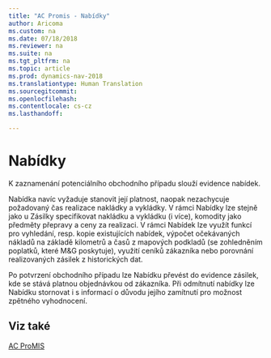 ```yaml
---
title: "AC Promis - Nabídky"
author: Aricoma
ms.custom: na
ms.date: 07/18/2018
ms.reviewer: na
ms.suite: na
ms.tgt_pltfrm: na
ms.topic: article
ms.prod: dynamics-nav-2018
ms.translationtype: Human Translation
ms.sourcegitcommit: 
ms.openlocfilehash: 
ms.contentlocale: cs-cz
ms.lasthandoff: 

---
```


# <a name="ac-pm-shipment-quote"></a>Nabídky

K zaznamenání potenciálního obchodního případu slouží evidence nabídek.

Nabídka navíc vyžaduje stanovit její platnost, naopak nezachycuje požadovaný čas realizace nakládky a vykládky. V rámci Nabídky lze stejně jako u Zásilky specifikovat nakládku a vykládku (i více), komodity jako předměty přepravy a ceny za realizaci. V rámci Nabídek lze využít funkcí pro vyhledání, resp. kopie existujících nabídek, výpočet očekávaných nákladů na základě kilometrů a časů z mapových podkladů (se zohledněním poplatků, které M&G poskytuje), využití ceníků zákazníka nebo porovnání realizovaných zásilek z historických dat.

Po potvrzení obchodního případu lze Nabídku převést do evidence zásilek, kde se stává platnou objednávkou od zákazníka. Při odmítnutí nabídky lze Nabídku stornovat i s informací o důvodu jejího zamítnutí pro možnost zpětného vyhodnocení.

## <a name="see-also"></a>Viz také  
[AC ProMIS](ac-pm-promis.md)